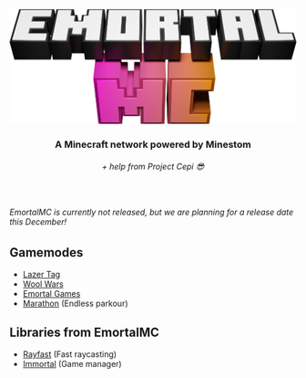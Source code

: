 <p align="center">
<img src="https://raw.githubusercontent.com/EmortalMC/.github/master/profile/emortalmclogo-3d-resized.png" width=600>
  
  <h3 align="center">A Minecraft network powered by Minestom</h3>
  <h6 align="center">+ help from Project Cepi 😎</h6>
</p>

&nbsp;

*EmortalMC is currently not released, but we are planning for a release date this December!*

###### 

## Gamemodes
- [Lazer Tag](https://github.com/EmortalMC/LazerTag)
- [Wool Wars](https://github.com/EmortalMC/WoolWars)
- [Emortal Games](https://github.com/EmortalMC/EmortalGames)
- [Marathon](https://github.com/EmortalMC/Marathon) (Endless parkour)

## Libraries from EmortalMC
- [Rayfast](https://github.com/EmortalMC/Rayfast) (Fast raycasting)
- [Immortal](https://github.com/EmortalMC/Immortal) (Game manager)
